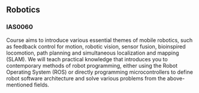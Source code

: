## Robotics

### IAS0060

Course aims to introduce various essential themes of mobile robotics, such as feedback control for motion, robotic vision, sensor fusion, bioinspired locomotion, path planning and simultaneous localization and mapping (SLAM). We will teach practical knowledge that introduces you to contemporary methods of robot programming, either using the Robot Operating System (ROS) or directly programming microcontrollers to define robot software architecture and solve various problems from the above-mentioned fields.
